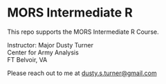 # MORS Intermediate R

This repo supports the MORS Intermediate R Course.

Instructor: Major Dusty Turner  
Center for Army Analysis  
FT Belvoir, VA  

Please reach out to me at dusty.s.turner@gmail.com
